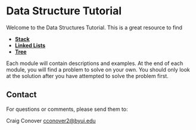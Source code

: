 # **Data Structure Tutorial**

Welcome to the Data Structures Tutorial. This is a great resource to find 

- **[Stack](/1-stack.md)**
- **[Linked Lists](/2-linked_lists.md)**
- **[Tree](/3-tree.md)**
  
Each module will contain descriptions and examples. At the end of each module, you will find a problem to solve on your own. You should only look at the solution after you have attempted to solve the problem first.

## Contact

For questions or comments, please send them to:

Craig Conover cconover2@byui.edu
